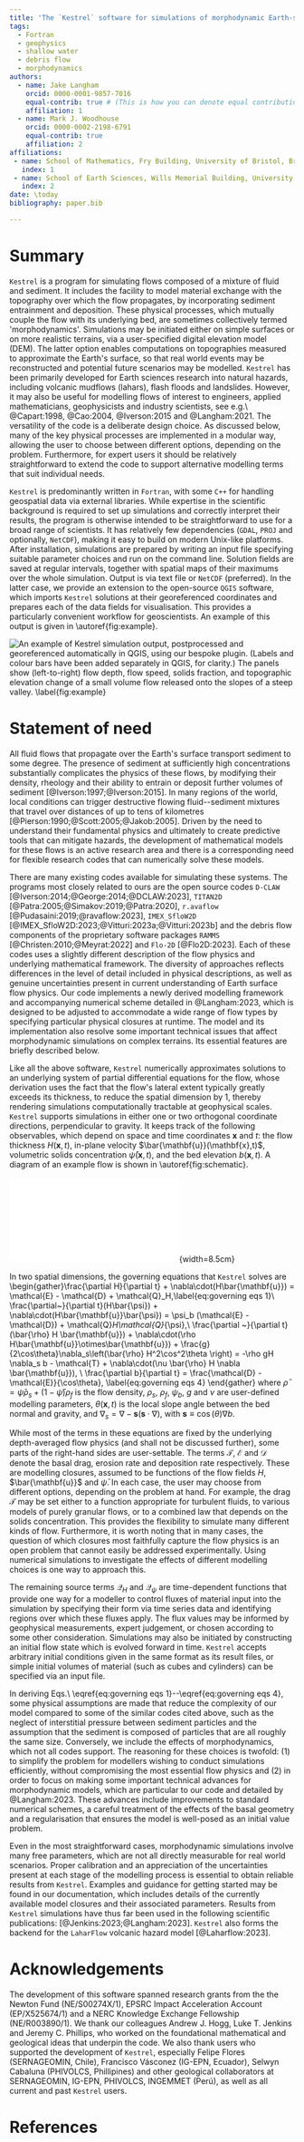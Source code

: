 ```yaml
---
title: 'The `Kestrel` software for simulations of morphodynamic Earth-surface flows'
tags:
  - Fortran
  - geophysics
  - shallow water
  - debris flow
  - morphodynamics
authors:
  - name: Jake Langham
    orcid: 0000-0001-9857-7016
    equal-contrib: true # (This is how you can denote equal contributions between multiple authors)
    affiliation: 1
  - name: Mark J. Woodhouse
    orcid: 0000-0002-2198-6791
    equal-contrib: true
    affiliation: 2
affiliations:
 - name: School of Mathematics, Fry Building, University of Bristol, Bristol, BS8 1UG, UK
   index: 1
 - name: School of Earth Sciences, Wills Memorial Building, University of Bristol, Bristol, BS8 1RJ, UK
   index: 2
date: \today
bibliography: paper.bib

---
```


# Summary

`Kestrel` is a program for simulating flows composed of a
mixture of fluid and sediment. It includes the facility to model material
exchange with the topography over which the flow propagates, by incorporating
sediment entrainment and deposition. These physical processes, which mutually
couple the flow with its underlying bed, are sometimes collectively termed
'morphodynamics'.  Simulations may be initiated either on simple surfaces or on
more realistic terrains, via a user-specified digital elevation model (DEM). The
latter option enables computations on topographies measured to approximate the
Earth's surface, so that real world events may be reconstructed and potential
future scenarios may be modelled. `Kestrel` has been primarily developed for
Earth sciences research into natural hazards, including volcanic mudflows
(lahars), flash
floods and landslides. However, it may also be useful for modelling flows of
interest to engineers, applied mathematicians, geophysicists and industry
scientists, see e.g.\ @Capart:1998, @Cao:2004, @Iverson:2015 and
@Langham:2021. The versatility of the code is a deliberate design choice. As
discussed below, many of the key physical processes are implemented in a modular
way, allowing the user to choose between different options, depending on the
problem. Furthermore, for expert users it should be relatively straightforward
to extend the code to support alternative modelling terms that suit individual
needs.

`Kestrel` is predominantly written in `Fortran`, with some `C++` for handling
geospatial data via external libraries.  While expertise in the scientific
background is required to set up simulations and correctly interpret their
results, the program is otherwise intended to be straightforward to use for a
broad range of scientists.  It has relatively few dependencies (`GDAL`, `PROJ`
and optionally, `NetCDF`), making it easy to build on modern Unix-like
platforms.  After installation, simulations are prepared by writing an input
file specifying suitable parameter choices and run on the command line.
Solution fields are saved at regular intervals, together with spatial maps of
their maximums over the whole simulation. Output is via text file or `NetCDF`
(preferred).  In the latter case, we provide an extension to the open-source
`QGIS` software, which imports `Kestrel` solutions at their georeferenced
coordinates and prepares each of the data fields for visualisation.  This
provides a particularly convenient workflow for geoscientists.  An example of
this output is given in \autoref{fig:example}.

![An example of `Kestrel` simulation output, postprocessed and georeferenced
automatically in `QGIS`, using our bespoke plugin. (Labels and colour bars have
been added separately in `QGIS`, for clarity.) The panels show
(left-to-right) flow depth, flow speed, solids fraction, and topographic
elevation change of a small volume flow released onto the slopes of a steep
valley.
\label{fig:example}](example.png)

# Statement of need

All fluid flows that propagate over the Earth's surface transport sediment to
some degree. The presence of sediment at sufficiently high concentrations
substantially complicates the physics of these flows, by modifying their
density, rheology and their ability to entrain or deposit further volumes
of sediment [@Iverson:1997;@Iverson:2015]. In many regions of the world, local conditions can trigger
destructive flowing fluid--sediment mixtures that travel over distances of up to tens of
kilometres [@Pierson:1990;@Scott:2005;@Jakob:2005]. Driven by the need to understand their fundamental physics and
ultimately to create predictive tools that can mitigate hazards, the development
of mathematical models for these flows is an active research area and there is a
corresponding need for flexible research codes that can numerically solve these
models. 

There are many existing codes available for simulating these systems. The
programs most closely related to ours are the open source codes `D-CLAW`
[@Iverson:2014;@George:2014;@DCLAW:2023], `TITAN2D`
[@Patra:2005;@Simakov:2019;@Patra:2020], `r.avaflow`
[@Pudasaini:2019;@ravaflow:2023], `IMEX_SfloW2D`
[@IMEX_SfloW2D:2023;@Vitturi:2023a;@Vitturi:2023b] and the debris flow
components of the proprietary software packages `RAMMS`
[@Christen:2010;@Meyrat:2022] and `Flo-2D` [@Flo2D:2023].  Each of these codes
uses a slightly different description of the flow physics and underlying
mathematical framework.  The diversity of approaches reflects differences in the
level of detail included in physical descriptions, as well as genuine
uncertainties present in current understanding of Earth surface flow physics.
Our code implements a newly derived modelling framework and accompanying
numerical scheme detailed in @Langham:2023, which is designed to be adjusted to
accommodate a wide range of flow types by specifying particular physical
closures at runtime. The model and its implementation also resolve some
important technical issues that affect morphodynamic simulations on complex
terrains. Its essential features are briefly described below.

Like all the above software, `Kestrel` numerically approximates solutions to an
underlying system of partial differential equations for the flow, whose
derivation uses the fact that the flow's lateral extent typically greatly
exceeds its thickness, to reduce the spatial dimension by 1, thereby rendering
simulations computationally tractable at geophysical scales. `Kestrel` supports
simulations in either one or two orthogonal coordinate directions, perpendicular
to gravity. It keeps track of the following observables, which depend on space
and time coordinates $\mathbf{x}$ and $t$: the flow thickness $H(\mathbf{x},t)$,
in-plane velocity $\bar{\mathbf{u}}(\mathbf{x},t)$, volumetric solids
concentration $\bar{\psi}(\mathbf{x},t)$, and the bed elevation
$b(\mathbf{x},t)$.  A diagram of an example flow is shown in
\autoref{fig:schematic}.

![Schematic cross-section of the model setup showing the primary variables $H$,
$\bar{\mathbf{u}}$, $\bar{\psi}$ and $b$.  Note that `Kestrel` solves for the
component of flow velocity perpendicular to gravity (dashed arrow). The total
velocity is determined by the assumption that it lies parallel with the local
slope.  In the depicted flow, a portion of the erodible part of the bed towards
the front has been eroded (as indicated by the dotted line), leading to an
increase in the solids concentration. 
\label{fig:schematic}](schematic.pdf){width=8.5cm}

In two spatial dimensions, the governing equations that `Kestrel` solves are
\begin{gather}\frac{\partial H}{\partial t} +
\nabla\cdot(H\bar{\mathbf{u}}) = \mathcal{E} - \mathcal{D} + \mathcal{Q}_H,\label{eq:governing eqs 1}\\
\frac{\partial~}{\partial t}(H\bar{\psi}) +
\nabla\cdot(H\bar{\mathbf{u}}\bar{\psi}) = \psi_b (\mathcal{E} - \mathcal{D}) +
\mathcal{Q}_H\mathcal{Q}_{\psi},\\
\frac{\partial ~}{\partial t}(\bar{\rho} H \bar{\mathbf{u}}) + 
\nabla\cdot(\rho H\bar{\mathbf{u}}\otimes\bar{\mathbf{u}}) + 
\frac{g}{2\cos\theta}\nabla_s\left(\bar{\rho} H^2\cos^2\theta \right) = 
-\rho gH \nabla_s b - \mathcal{T} + \nabla\cdot(\nu \bar{\rho} H \nabla \bar{\mathbf{u}}), \\
\frac{\partial b}{\partial t} = \frac{\mathcal{D} - \mathcal{E}}{\cos\theta},
\label{eq:governing eqs 4}
\end{gather}
where $\bar{\rho} = \bar{\psi}\rho_s + (1-\bar{\psi})\rho_f$ is the flow
density, $\rho_s$, $\rho_f$, $\psi_b$, $g$ and $\nu$ are user-defined modelling
parameters, $\theta(\mathbf{x},t)$ is the local slope angle between the bed
normal and gravity, and $\nabla_s = \nabla - \mathbf{s}(\mathbf{s}\cdot\nabla)$,
with $\mathbf{s} \equiv \cos(\theta)\nabla b$.

While most of the terms in these equations are fixed by the underlying
depth-averaged flow physics (and shall not be discussed further), some parts of
the right-hand sides are user-settable.  The terms $\mathcal{T}$, $\mathcal{E}$
and $\mathcal{D}$ denote the basal drag, erosion rate and deposition rate
respectively. These are modelling closures, assumed to be functions of the flow
fields $H$, $\bar{\mathbf{u}}$ and $\bar{\psi}$. In each case, the user may
choose from different options, depending on the problem at hand. For example,
the drag $\mathcal{T}$ may be set either to a function appropriate for turbulent
fluids, to various models of purely granular flows, or to a combined law that
depends on the solids concentration.  This provides the flexibility to simulate
many different kinds of flow.  Furthermore, it is worth noting that in many
cases, the question of which closures most faithfully capture the flow physics
is an open problem that cannot easily be addressed experimentally.  Using
numerical simulations to investigate the effects of different modelling choices
is one way to approach this.

The remaining source terms $\mathcal{Q}_H$ and $\mathcal{Q}_{\psi}$ are
time-dependent functions that provide one way for a modeller to control fluxes
of material input into the simulation by specifying their form via time series
data and identifying regions over which these fluxes apply. The flux values may
be informed by geophysical measurements, expert judgement, or chosen according
to some other consideration. Simulations may also be initiated by constructing
an initial flow state which is evolved forward in time. `Kestrel` accepts
arbitrary initial conditions given in the same format as its result files, or
simple initial volumes of material (such as cubes and cylinders) can be
specified via an input file.

In deriving Eqs.\ \eqref{eq:governing eqs 1}--\eqref{eq:governing eqs 4}, some
physical assumptions are made that reduce the complexity of our model compared
to some of the similar codes cited above, such as the neglect of interstitial
pressure between sediment particles and the assumption that the sediment is
composed of particles that are all roughly the same size.  Conversely, we
include the effects of morphodynamics, which not all codes support. The
reasoning for these choices is twofold: (1) to simplify the problem for
modellers wishing to conduct simulations efficiently, without compromising the
most essential flow physics and (2) in order to focus on making some important
technical advances for morphodynamic models, which are particular to our code
and detailed by @Langham:2023. These advances include improvements to standard
numerical schemes, a careful treatment of the effects of the basal geometry and
a regularisation that ensures the model is well-posed as an initial value
problem.

Even in the most straightforward cases, morphodynamic simulations involve many
free parameters, which are not all directly measurable for real world scenarios.
Proper calibration and an appreciation of the uncertainties present at each
stage of the modelling process is essential to obtain reliable results from
`Kestrel`. Examples and guidance for getting started may be found in our
documentation, which includes details of the currently available model closures
and their associated parameters.  Results from `Kestrel` simulations have thus
far been used in the following scientific publications:
[@Jenkins:2023;@Langham:2023]. `Kestrel` also forms the backend for the
`LaharFlow` volcanic hazard model [@Laharflow:2023].

# Acknowledgements

The development of this software spanned research grants from the the Newton
Fund (NE/S00274X/1), EPSRC Impact Acceleration Account (EP/X525674/1) and a NERC
Knowledge Exchange Fellowship (NE/R003890/1).  We thank our colleagues Andrew J.
Hogg, Luke T. Jenkins and Jeremy C. Phillips, who worked on the foundational
mathematical and geological ideas that underpin the code. We also thank users
who supported the development of `Kestrel`, especially Felipe Flores
(SERNAGEOMIN, Chile), Francisco Vásconez (IG-EPN, Ecuador), Selwyn Cabaluna
(PHIVOLCS, Phillipines) and other geological collaborators at SERNAGEOMIN,
IG-EPN, PHIVOLCS, INGEMMET (Perú), as well as all current and past `Kestrel`
users.

# References

